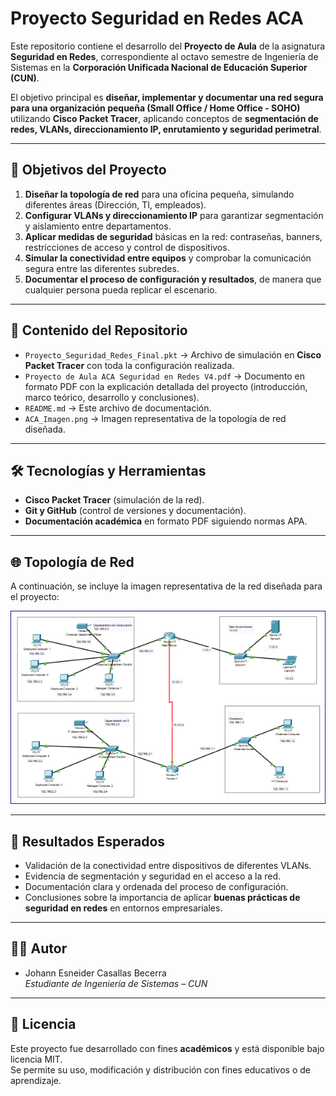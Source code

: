 # Proyecto Seguridad en Redes ACA

Este repositorio contiene el desarrollo del **Proyecto de Aula** de la asignatura **Seguridad en Redes**, correspondiente al octavo semestre de Ingeniería de Sistemas en la **Corporación Unificada Nacional de Educación Superior (CUN)**.

El objetivo principal es **diseñar, implementar y documentar una red segura para una organización pequeña (Small Office / Home Office - SOHO)** utilizando **Cisco Packet Tracer**, aplicando conceptos de **segmentación de redes, VLANs, direccionamiento IP, enrutamiento y seguridad perimetral**.

---

## 🎯 Objetivos del Proyecto

1. **Diseñar la topología de red** para una oficina pequeña, simulando diferentes áreas (Dirección, TI, empleados).
2. **Configurar VLANs y direccionamiento IP** para garantizar segmentación y aislamiento entre departamentos.
3. **Aplicar medidas de seguridad** básicas en la red: contraseñas, banners, restricciones de acceso y control de dispositivos.
4. **Simular la conectividad entre equipos** y comprobar la comunicación segura entre las diferentes subredes.
5. **Documentar el proceso de configuración y resultados**, de manera que cualquier persona pueda replicar el escenario.

---

## 📂 Contenido del Repositorio

- `Proyecto_Seguridad_Redes_Final.pkt` → Archivo de simulación en **Cisco Packet Tracer** con toda la configuración realizada.
- `Proyecto de Aula ACA Seguridad en Redes V4.pdf` → Documento en formato PDF con la explicación detallada del proyecto (introducción, marco teórico, desarrollo y conclusiones).
- `README.md` → Este archivo de documentación.
- `ACA_Imagen.png` → Imagen representativa de la topología de red diseñada.

---

## 🛠️ Tecnologías y Herramientas

- **Cisco Packet Tracer** (simulación de la red).  
- **Git y GitHub** (control de versiones y documentación).  
- **Documentación académica** en formato PDF siguiendo normas APA.  

---

## 🌐 Topología de Red

A continuación, se incluye la imagen representativa de la red diseñada para el proyecto:

![Topología del Proyecto](./ACA_Imagen.png)

---

## 🚀 Resultados Esperados

- Validación de la conectividad entre dispositivos de diferentes VLANs.  
- Evidencia de segmentación y seguridad en el acceso a la red.  
- Documentación clara y ordenada del proceso de configuración.  
- Conclusiones sobre la importancia de aplicar **buenas prácticas de seguridad en redes** en entornos empresariales.  

---

## 👨‍💻 Autor

- Johann Esneider Casallas Becerra  
  *Estudiante de Ingeniería de Sistemas – CUN*  

---

## 📜 Licencia

Este proyecto fue desarrollado con fines **académicos** y está disponible bajo licencia MIT.  
Se permite su uso, modificación y distribución con fines educativos o de aprendizaje.
